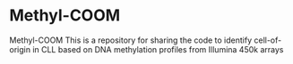 # Methyl-COOM
Methyl-COOM This is a repository for sharing the code to identify cell-of-origin in CLL based on DNA methylation profiles from Illumina 450k arrays
